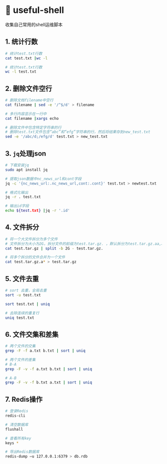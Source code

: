 # :hammer: useful-shell
收集自己常用的shell运维脚本

## 1. 统计行数
```sh
# 统计test.txt行数
cat test.txt |wc -l

# 统计test.txt行数
wc -l test.txt
```

## 2. 删除文件空行
```sh
# 删除文档filename中空行
cat filename | sed -e '/^$/d' > filename

# 多行内容显示在一行中
cat filename |xargs echo

# 删除文件中包含特定字符串的行
# 删除test.txt文件包含“abc”和“efg”字符串的行，然后将结果存到new_test.txt
sed -e '/abc/d;/efg/d' test.txt > new_test.txt
```

## 3. `jq`处理json
```sh
# 下载安装jq
sudo apt install jq

# 提取json数据中nc_news_url和cont字段
jq -c '{nc_news_url:.nc_news_url,cont:.cont}' test.txt > newtest.txt

# 格式化输出
jq -r . test.txt

# 输出id字段
echo ${test.txt} |jq -r '.id'
```

## 4. 文件拆分
```sh
# 将一个大文件拆分为多个文件
# 文件拆分为大小为2G，拆分文件的前缀为test.tar.gz. ，默认拆分为test.tar.gz.aa,ab,ac...
cat test.tar.gz | split -b 2G - test.tar.gz.

# 将多个拆分的文件合并为一个文件
cat test.tar.gz.a* > test.tar.gz
```

## 5. 文件去重
```sh
# sort 去重，全局去重
sort -u test.txt
```

 ```sh
 sort test.txt | uniq
 ```

```sh
# 去除连续的重复行
uniq test.txt
```

## 6. 文件交集和差集
```sh
# 两个文件的交集
grep -F -f a.txt b.txt | sort | uniq
```

```sh
# 两个文件的差集
# B-A
grep -F -v -f a.txt b.txt | sort | uniq
```

```sh
# A-B
grep -F -v -f b.txt a.txt | sort | uniq
```

## 7. Redis操作

```sh
# 登录Redis
redis-cli
```

```sh
# 清空数据库
flushall
```

```sh
# 查看所有key
keys *
```

```sh
# 导出Redis数据库
redis-dump –u 127.0.0.1:6379 > db.rdb
```
